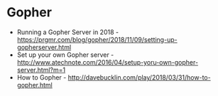 # Gopher

* Running a Gopher Server in 2018 - https://prgmr.com/blog/gopher/2018/11/09/setting-up-gopherserver.html
* Set up your own Gopher server - http://www.atechnote.com/2016/04/setup-yoru-own-gopher-server.html?m=1
* How to Gopher - http://davebucklin.com/play/2018/03/31/how-to-gopher.html